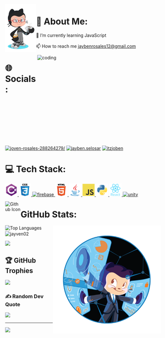 <img align = "left" alt = "Octocat Holding a Coffee" width = "100" style="max-width: 100%;" src = "octocat-1687362033836.png">

# 💫 About Me:
🌱 I’m currently learning JavaScript<br><br>📫 How to reach me jaybenrosales12@gmail.com

<img alt = "coding" align = "right" src="https://user-images.githubusercontent.com/74038190/238353480-219bcc70-f5dc-466b-9a60-29653d8e8433.gif" width="400" height="290" style="max-width: 100%;">

# 🌐 Socials:
<p align="left">
<a href="https://linkedin.com/in/joven-rosales-288264279/" target="blank"><img align="center" src="https://raw.githubusercontent.com/rahuldkjain/github-profile-readme-generator/master/src/images/icons/Social/linked-in-alt.svg" alt="joven-rosales-288264279/" height="30" width="40" /></a>
<a href="https://fb.com/jayben.selosar" target="blank"><img align="center" src="https://raw.githubusercontent.com/rahuldkjain/github-profile-readme-generator/master/src/images/icons/Social/facebook.svg" alt="jayben.selosar" height="30" width="40" /></a>
<a href="https://instagram.com/itzjoben" target="blank"><img align="center" src="https://raw.githubusercontent.com/rahuldkjain/github-profile-readme-generator/master/src/images/icons/Social/instagram.svg" alt="itzjoben" height="30" width="40" /></a>
</p>

# 💻 Tech Stack:
<p align="left"> <a href="https://www.w3schools.com/cs/" target="_blank" rel="noreferrer"> <img src="https://raw.githubusercontent.com/devicons/devicon/master/icons/csharp/csharp-original.svg" alt="csharp" width="40" height="40"/> </a> <a href="https://www.w3schools.com/css/" target="_blank" rel="noreferrer"> <img src="https://raw.githubusercontent.com/devicons/devicon/master/icons/css3/css3-original-wordmark.svg" alt="css3" width="40" height="40"/> </a> <a href="https://firebase.google.com/" target="_blank" rel="noreferrer"> <img src="https://www.vectorlogo.zone/logos/firebase/firebase-icon.svg" alt="firebase" width="40" height="40"/> </a> <a href="https://www.w3.org/html/" target="_blank" rel="noreferrer"> <img src="https://raw.githubusercontent.com/devicons/devicon/master/icons/html5/html5-original-wordmark.svg" alt="html5" width="40" height="40"/> </a> <a href="https://www.java.com" target="_blank" rel="noreferrer"> <img src="https://raw.githubusercontent.com/devicons/devicon/master/icons/java/java-original.svg" alt="java" width="40" height="40"/> </a> <a href="https://developer.mozilla.org/en-US/docs/Web/JavaScript" target="_blank" rel="noreferrer"> <img src="https://raw.githubusercontent.com/devicons/devicon/master/icons/javascript/javascript-original.svg" alt="javascript" width="40" height="40"/> </a> <a href="https://www.python.org" target="_blank" rel="noreferrer"> <img src="https://raw.githubusercontent.com/devicons/devicon/master/icons/python/python-original.svg" alt="python" width="40" height="40"/> </a> <a href="https://reactjs.org/" target="_blank" rel="noreferrer"> <img src="https://raw.githubusercontent.com/devicons/devicon/master/icons/react/react-original-wordmark.svg" alt="react" width="40" height="40"/> </a> <a href="https://unity.com/" target="_blank" rel="noreferrer"> <img src="https://www.vectorlogo.zone/logos/unity3d/unity3d-icon.svg" alt="unity" width="40" height="40"/> </a> </p>


<img align = "left" alt = "Github Icon" width = "50" style="max-width: 100%;" src = "https://user-images.githubusercontent.com/74038190/212257468-1e9a91f1-b626-4baa-b15d-5c385dfa7ed2.gif">

 # GitHub Stats:

<img align = "right" alt = "Techno Octo" width = "350" height = "350" style="max-width: 100%;" src = "Fintechtocat.png">

<p align="center">
  <img align="left" src="https://github-readme-stats.vercel.app/api/top-langs?username=JayVen02&hide_border=true&no-bg=true&no-frame=true&layout=compact&theme=transparent&langs_count=10" alt="Top Languages"/>
</p> 

<p>&nbsp;<img align="center" src="https://github-readme-stats.vercel.app/api?username=jayven02&theme=blueberry&hide_border=false" alt="jayven02" /></p>

![](https://github-readme-streak-stats.herokuapp.com/?user=JayVen02&theme=blueberry&hide_border=false)<br/>

## 🏆 GitHub Trophies
![](https://github-profile-trophy.vercel.app/?username=JayVen02&theme=radical&no-frame=false&no-bg=false&margin-w=4)

### ✍️ Random Dev Quote
![](https://quotes-github-readme.vercel.app/api?type=horizontal&theme=radical)

---
[![](https://visitcount.itsvg.in/api?id=JayVen02&icon=0&color=1)](https://visitcount.itsvg.in)
